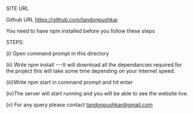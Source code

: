 SITE URL 

Github URL https://github.com/tandonpushkar

You need to have npm installed before you follow these steps

STEPS:

(i) Open command prompt in this directory

(ii) Write npm install ---It will download all the dependancies required for the project this will take some time depending on your Internet speed.

(iii)Write npm start in command prompt and hit enter

(iv)The server will start running and you will be able to see the website live.

(v) For any query please contact tandonpushkar@gmail.com